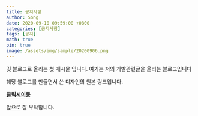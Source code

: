 ```yaml
---
title: 공지사항
author: Song
date: 2020-09-10 09:59:00 +0800
categories: [공지사항]
tags: [공지]
math: true
pin: true
image: /assets/img/sample/20200906.png
---
```


깃 블로그로 올리는 첫 게시물 입니다.
여기는 저의 개발관련글을 올리는 블로그입니다

해당 블로그를 만들면서 쓴 디자인의 원본 링크입니다.

[**클릭시이동**](https://chirpy.cotes.info/)

앞으로 잘 부탁합니다.
